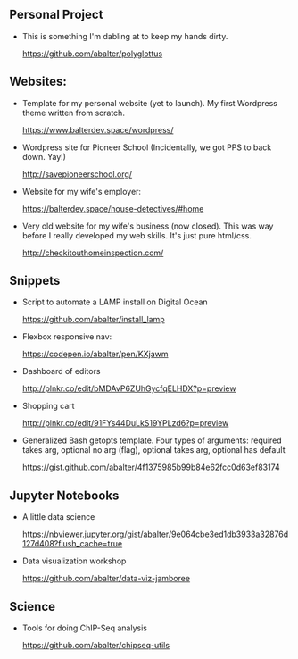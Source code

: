 
Personal Project
----------------

-   This is something I'm dabling at to keep my hands dirty.

    <https://github.com/abalter/polyglottus>

Websites:
---------

-   Template for my personal website (yet to launch). My first Wordpress
    theme written from scratch.

    <https://www.balterdev.space/wordpress/>

-   Wordpress site for Pioneer School (Incidentally, we got PPS to back
    down. Yay!)

    <http://savepioneerschool.org/>

-   Website for my wife's employer:

    <https://balterdev.space/house-detectives/#home>

-   Very old website for my wife's business (now closed). This was way
    before I really developed my web skills. It's just pure html/css.

    <http://checkitouthomeinspection.com/>

Snippets
--------

-   Script to automate a LAMP install on Digital Ocean

    <https://github.com/abalter/install_lamp>

-   Flexbox responsive nav:

    <https://codepen.io/abalter/pen/KXjawm>

-   Dashboard of editors

    <http://plnkr.co/edit/bMDAvP6ZUhGycfqELHDX?p=preview>

-   Shopping cart

    <http://plnkr.co/edit/91FYs44DuLkS19YPLzd6?p=preview>

-   Generalized Bash getopts template. Four types of arguments: required
    takes arg, optional no arg (flag), optional takes arg, optional has
    default

    <https://gist.github.com/abalter/4f1375985b99b84e62fcc0d63ef83174>

Jupyter Notebooks
-----------------

-   A little data science

    <https://nbviewer.jupyter.org/gist/abalter/9e064cbe3ed1db3933a32876d127d408?flush_cache=true>

-   Data visualization workshop

    <https://github.com/abalter/data-viz-jamboree>

Science
-------

-   Tools for doing ChIP-Seq analysis

    <https://github.com/abalter/chipseq-utils>

